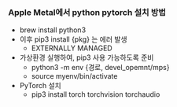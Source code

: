 ### Apple Metal에서 python pytorch 설치 방법

- brew install python3
- 이후 pip3 install {pkg} 는 에러 발생
  - EXTERNALLY MANAGED
- 가상환경 실행하여, pip3 사용 가능하도록 준비
  - python3 -m  env {경로, devel_opemnt/mps}
  - source myenv/bin/activate
- PyTorch 설치
  - pip3 install torch torchvision torchaudio
